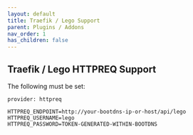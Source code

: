 ```yaml
---
layout: default
title: Traefik / Lego Support
parent: Plugins / Addons
nav_order: 1
has_children: false
---
```


## Traefik / Lego HTTPREQ Support

The following must be set:

```
provider: httpreq

HTTPREQ_ENDPOINT=http://your-bootdns-ip-or-host/api/lego
HTTPREQ_USERNAME=lego
HTTPREQ_PASSWORD=TOKEN-GENERATED-WITHIN-BOOTDNS
```
